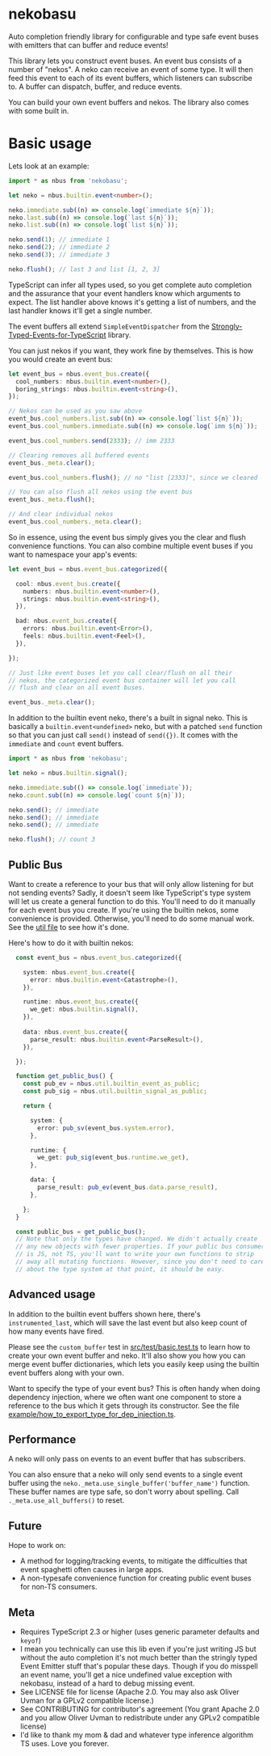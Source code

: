 # nekobasu

Auto completion friendly library for configurable and type safe event buses with emitters that can buffer and reduce events!

This library lets you construct event buses. An event bus consists of a number of "nekos". A neko can receive an event of some type. It will then feed this event to each of its event buffers, which listeners can subscribe to. A buffer can dispatch, buffer, and reduce events.

You can build your own event buffers and nekos. The library also comes with some built in.

# Basic usage

Lets look at an example:

```typescript
import * as nbus from 'nekobasu';

let neko = nbus.builtin.event<number>();

neko.immediate.sub((n) => console.log(`immediate ${n}`));
neko.last.sub((n) => console.log(`last ${n}`));
neko.list.sub((n) => console.log(`list ${n}`));

neko.send(1); // immediate 1
neko.send(2); // immediate 2
neko.send(3); // immediate 3

neko.flush(); // last 3 and list [1, 2, 3]
```

TypeScript can infer all types used, so you get complete auto completion and the assurance that your event handlers know which arguments to expect. The list handler above knows it's getting a list of numbers, and the last handler knows it'll get a single number.

The event buffers all extend `SimpleEventDispatcher` from the [Strongly-Typed-Events-for-TypeScript](Strongly-Typed-Events-for-TypeScript) library.

You can just nekos if you want, they work fine by themselves. This is how you would create an event bus:

```typescript
let event_bus = nbus.event_bus.create({
  cool_numbers: nbus.builtin.event<number>(),
  boring_strings: nbus.builtin.event<string>(),
});

// Nekos can be used as you saw above
event_bus.cool_numbers.list.sub((n) => console.log(`list ${n}`));
event_bus.cool_numbers.immediate.sub((n) => console.log(`imm ${n}`));

event_bus.cool_numbers.send(2333); // imm 2333

// Clearing removes all buffered events
event_bus._meta.clear();

event_bus.cool_numbers.flush(); // no "list [2333]", since we cleared

// You can also flush all nekos using the event bus
event_bus._meta.flush();

// And clear individual nekos
event_bus.cool_numbers._meta.clear();
```

So in essence, using the event bus simply gives you the clear and flush convenience functions. You can also combine multiple event buses if you want to namespace your app's events:

```typescript
let event_bus = nbus.event_bus.categorized({

  cool: nbus.event_bus.create({
    numbers: nbus.builtin.event<number>(),
    strings: nbus.builtin.event<string>(),
  }),

  bad: nbus.event_bus.create({
    errors: nbus.builtin.event<Error>(),
    feels: nbus.builtin.event<Feel>(),
  }),

});

// Just like event buses let you call clear/flush on all their
// nekos, the categorized event bus container will let you call
// flush and clear on all event buses.

event_bus._meta.clear();
```

In addition to the builtin event neko, there's a built in signal neko. This is basically a `builtin.event<undefined>` neko, but with a patched `send` function so that you can just call `send()` instead of `send({})`. It comes with the `immediate` and `count` event buffers.

```typescript
import * as nbus from 'nekobasu';

let neko = nbus.builtin.signal();

neko.immediate.sub(() => console.log(`immediate`));
neko.count.sub((n) => console.log(`count ${n}`));

neko.send(); // immediate
neko.send(); // immediate
neko.send(); // immediate

neko.flush(); // count 3
```

## Public Bus

Want to create a reference to your bus that will only allow listening for but not sending events? Sadly, it doesn't seem like TypeScript's type system will let us create a general function to do this. You'll need to do it manually for each event bus you create. If you're using the builtin nekos, some convenience is provided. Otherwise, you'll need to do some manual work. See the [util file](src/util.ts) to see how it's done.

Here's how to do it with builtin nekos:

```typescript
  const event_bus = nbus.event_bus.categorized({

    system: nbus.event_bus.create({
      error: nbus.builtin.event<Catastrophe>(),
    }),

    runtime: nbus.event_bus.create({
      we_get: nbus.builtin.signal(),
    }),
    
    data: nbus.event_bus.create({
      parse_result: nbus.builtin.event<ParseResult>(),
    }),

  });

  function get_public_bus() {
    const pub_ev = nbus.util.builtin_event_as_public;
    const pub_sig = nbus.util.builtin_signal_as_public;

    return {

      system: {
        error: pub_sv(event_bus.system.error),
      },

      runtime: {
        we_get: pub_sig(event_bus.runtime.we_get),
      },

      data: {
        parse_result: pub_ev(event_bus.data.parse_result),
      },

    };
  }

  const public_bus = get_public_bus();
  // Note that only the types have changed. We didn't actually create
  // any new objects with fewer properties. If your public bus consumer
  // is JS, not TS, you'll want to write your own functions to strip
  // away all mutating functions. However, since you don't need to care
  // about the type system at that point, it should be easy.
```

## Advanced usage

In addition to the builtin event buffers shown here, there's `instrumented_last`, which will save the last event but also keep count of how many events have fired.

Please see the `custom_buffer` test in [src/test/basic.test.ts](src/test/basic.test.ts) to learn how to create your own event buffer and neko. It'll also show you how you can merge event buffer dictionaries, which lets you easily keep using the builtin event buffers along with your own.

Want to specify the type of your event bus? This is often handy when doing dependency injection, where we often want one component to store a reference to the bus which it gets through its constructor. See the file [example/how_to_export_type_for_dep_injection.ts](example/how_to_export_type_for_dep_injection.ts).

## Performance

A neko will only pass on events to an event buffer that has subscribers.

You can also ensure that a neko will only send events to a single event buffer using the `neko._meta.use_single_buffer('buffer_name')` function. These buffer names are type safe, so don't worry about spelling. Call `._meta.use_all_buffers()` to reset.

## Future

Hope to work on:

* A method for logging/tracking events, to mitigate the difficulties that event spaghetti often causes in large apps.
* A non-typesafe convenience function for creating public event buses for non-TS consumers.

## Meta

* Requires TypeScript 2.3 or higher (uses generic parameter defaults and `keyof`)
* I mean you technically can use this lib even if you're just writing JS but without the auto completion it's not much better than the stringly typed Event Emitter stuff that's popular these days. Though if you do misspell an event name, you'll get a nice undefined value exception with nekobasu, instead of a hard to debug missing event.
* See LICENSE file for license (Apache 2.0. You may also ask Oliver Uvman for a GPLv2 compatible license.)
* See CONTRIBUTING for contributor's agreement (You grant Apache 2.0 and you allow Oliver Uvman to redistribute under any GPLv2 compatible license)
* I'd like to thank my mom & dad and whatever type inference algorithm TS uses. Love you forever.

